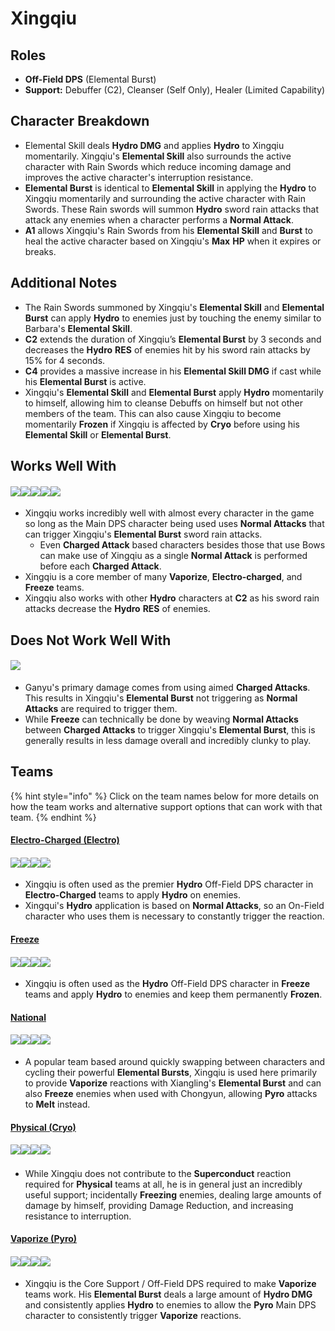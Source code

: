 # Xingqiu

## **Roles**

* **Off-Field DPS** (Elemental Burst)
* **Support:** Debuffer (C2), Cleanser (Self Only), Healer (Limited Capability)

## **Character Breakdown**

* Elemental Skill deals **Hydro DMG** and applies **Hydro** to Xingqiu momentarily. Xingqiu's **Elemental Skill** also surrounds the active character with Rain Swords which reduce incoming damage and improves the active character's interruption resistance.
* **Elemental Burst** is identical to **Elemental Skill** in applying the **Hydro** to Xingqiu momentarily and surrounding the active character with Rain Swords. These Rain swords will summon **Hydro** sword rain attacks that attack any enemies when a character performs a **Normal Attack**.
* **A1** allows Xingqiu's Rain Swords from his **Elemental Skill** and **Burst** to heal the active character based on Xingqiu's **Max** **HP** when it expires or breaks.

## **Additional Notes**

* The Rain Swords summoned by Xingqiu's **Elemental Skill** and **Elemental Burst** can apply **Hydro** to enemies just by touching the enemy similar to Barbara's **Elemental Skill**.
* **C2** extends the duration of Xingqiu’s **Elemental Burst** by 3 seconds and decreases the **Hydro** **RES** of enemies hit by his sword rain attacks by 15% for 4 seconds.
* **C4** provides a massive increase in his **Elemental Skill DMG** if cast while his **Elemental Burst** is active.
* Xingqiu's **Elemental Skill** and **Elemental Burst** apply **Hydro** momentarily to himself, allowing him to cleanse Debuffs on himself but not other members of the team. This can also cause Xingqiu to become momentarily **Frozen** if Xingqiu is affected by **Cryo** before using his **Elemental Skill** or **Elemental Burst**.

## **Works Well With**

#### ![](../../.gitbook/assets/element\_anemo.webp)![](../../.gitbook/assets/element\_cryo.webp)![](../../.gitbook/assets/element\_electro.webp)![](../../.gitbook/assets/element\_hydro.webp)![](../../.gitbook/assets/element\_pyro.webp)

* Xingqiu works incredibly well with almost every character in the game so long as the Main DPS character being used uses **Normal Attacks** that can trigger Xingqiu's **Elemental Burst** sword rain attacks.
  * Even **Charged Attack** based characters besides those that use Bows can make use of Xingqiu as a single **Normal Attack** is performed before each **Charged Attack**.
* Xingqiu is a core member of many **Vaporize**, **Electro-charged**, and **Freeze** teams.
* Xingqiu also works with other **Hydro** characters at **C2** as his sword rain attacks decrease the **Hydro** **RES** of enemies.

## **Does Not Work Well With**

#### ![](../../.gitbook/assets/ui\_avataricon\_ganyu.png)

* Ganyu's primary damage comes from using aimed **Charged Attacks**. This results in Xingqiu's **Elemental Burst** not triggering as **Normal Attacks** are required to trigger them.
* While **Freeze** can technically be done by weaving **Normal Attacks** between **Charged Attacks** to trigger Xingqiu's **Elemental Burst**, this is generally results in less damage overall and incredibly clunky to play.

## **Teams**

{% hint style="info" %}
Click on the team names below for more details on how the team works and alternative support options that can work with that team.
{% endhint %}

#### [**Electro-Charged (Electro)**](../../teams/electro-charged.md)

#### ![](../../.gitbook/assets/ui\_avataricon\_keqing.png)![](../../.gitbook/assets/ui\_avataricon\_xingqiu.png)![](../../.gitbook/assets/ui\_avataricon\_beidou.png)![](../../.gitbook/assets/ui\_avataricon\_kazuha.png)

* Xingqiu is often used as the premier **Hydro** Off-Field DPS character in **Electro-Charged** teams to apply **Hydro** on enemies.
* Xingqui's **Hydro** application is based on **Normal Attacks**, so an On-Field character who uses them is necessary to constantly trigger the reaction.

#### [Freeze](../../teams/freeze.md)

#### ![](../../.gitbook/assets/ui\_avataricon\_ayaka.png)![](../../.gitbook/assets/ui\_avataricon\_xingqiu.png)![](../../.gitbook/assets/ui\_avataricon\_kazuha.png)![](../../.gitbook/assets/ui\_avataricon\_diona.png)

* Xingqiu is often used as the **Hydro** Off-Field DPS character in **Freeze** teams and apply **Hydro** to enemies and keep them permanently **Frozen**.

#### [National](../../teams/national.md)

#### ![](../../.gitbook/assets/ui\_avataricon\_xiangling.png)![](../../.gitbook/assets/ui\_avataricon\_xingqiu.png)![](../../.gitbook/assets/ui\_avataricon\_sucrose.png)![](../../.gitbook/assets/ui\_avataricon\_bennett.png)

* A popular team based around quickly swapping between characters and cycling their powerful **Elemental Bursts**, Xingqiu is used here primarily to provide **Vaporize** reactions with Xiangling's **Elemental Burst** and can also **Freeze** enemies when used with Chongyun, allowing **Pyro** attacks to **Melt** instead.

#### [Physical (Cryo)](../../teams/physical-cryo.md)

#### ![](../../.gitbook/assets/ui\_avataricon\_eula.png)![](../../.gitbook/assets/ui\_avataricon\_fischl.png)![](../../.gitbook/assets/ui\_avataricon\_xingqiu.png)![](../../.gitbook/assets/ui\_avataricon\_diona.png)​​

* While Xingqiu does not contribute to the **Superconduct** reaction required for **Physical** teams at all, he is in general just an incredibly useful support; incidentally **Freezing** enemies, dealing large amounts of damage by himself, providing Damage Reduction, and increasing resistance to interruption.

#### [Vaporize (Pyro)](../../teams/reverse-vaporize.md)

#### ![](../../.gitbook/assets/ui\_avataricon\_hutao.png)![](../../.gitbook/assets/ui\_avataricon\_xingqiu.png)![](../../.gitbook/assets/ui\_avataricon\_sucrose.png)![](../../.gitbook/assets/ui\_avataricon\_diona.png)

* Xingqiu is the Core Support / Off-Field DPS required to make **Vaporize** teams work. His **Elemental Burst** deals a large amount of **Hydro DMG** and consistently applies **Hydro** to enemies to allow the **Pyro** Main DPS character to consistently trigger **Vaporize** reactions.
